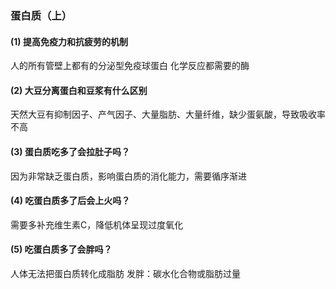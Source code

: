 ### 蛋白质（上）

#### (1) 提高免疫力和抗疲劳的机制
人的所有管壁上都有的分泌型免疫球蛋白
化学反应都需要的酶

#### (2) 大豆分离蛋白和豆浆有什么区别
天然大豆有抑制因子、产气因子、大量脂肪、大量纤维，缺少蛋氨酸，导致吸收率不高

#### (3) 蛋白质吃多了会拉肚子吗？
因为非常缺乏蛋白质，影响蛋白质的消化能力，需要循序渐进

#### (4) 吃蛋白质多了后会上火吗？
需要多补充维生素C，降低机体呈现过度氧化

#### (5) 吃蛋白质多了会胖吗？
人体无法把蛋白质转化成脂肪
发胖：碳水化合物或脂肪过量
